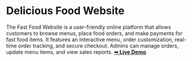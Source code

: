 # Delicious Food Website
The Fast Food Website is a user-friendly online platform that allows customers to browse menus, place food orders, and make payments for fast food items. It features an interactive menu, order customization, real-time order tracking, and secure checkout. Admins can manage orders, update menu items, and view sales reports.
<a href="https://codewithsadee.github.io/foodie/"><strong>➥ Live Demo</strong></a>
